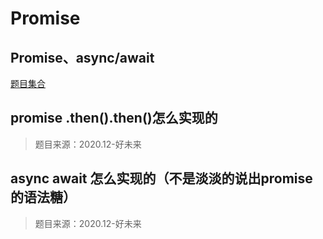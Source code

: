 # Promise

## Promise、async/await

[题目集合](https://juejin.cn/post/6844904077537574919#heading-53)

## promise .then().then()怎么实现的

> 题目来源：2020.12-好未来

## async await 怎么实现的（不是淡淡的说出promise的语法糖）

> 题目来源：2020.12-好未来
